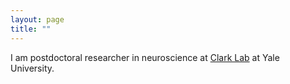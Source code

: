```yaml
---
layout: page
title: ""
---
```


I am postdoctoral researcher in neuroscience at [Clark Lab](https://clarklab.yale.edu/) at Yale University.
